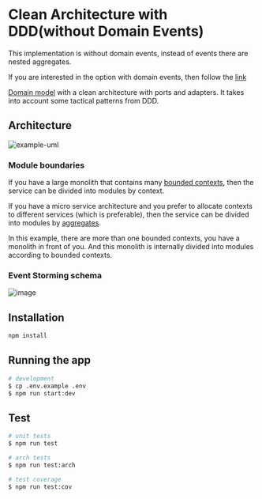 # Clean Architecture with DDD(without Domain Events)

This implementation is without domain events, instead of events there are nested aggregates.

If you are interested in the option with domain events, then follow the [link](https://github.com/zhuravlevma/nestjs-ddd-clean-architecture)

[Domain model](https://martinfowler.com/eaaCatalog/domainModel.html) with a clean architecture with ports and adapters. It takes into account some tactical patterns from DDD.

## Architecture

![example-uml](http://www.plantuml.com/plantuml/proxy?cache=no&src=https://raw.githubusercontent.com/zhuravlevma/nestjs-ddd-nested-aggregates/main/diagram.iuml)

### Module boundaries

If you have a large monolith that contains many [bounded contexts](https://martinfowler.com/bliki/BoundedContext.html), then the service can be divided into modules by context.

If you have a micro service architecture and you prefer to allocate contexts to different services (which is preferable), then the service can be divided into modules by [aggregates](https://martinfowler.com/bliki/DDD_Aggregate.html).

In this example, there are more than one bounded contexts, you have a monolith in front of you. And this monolith is internally divided into modules according to bounded contexts.

### Event Storming schema

![image](https://github.com/zhuravlevma/nestjs-clean-architecture/assets/44276887/396d6ec0-bc43-4cf3-9dec-a77625f2fd11)

## Installation

```bash
npm install
```

## Running the app

```bash
# development
$ cp .env.example .env
$ npm run start:dev
```

## Test

```bash
# unit tests
$ npm run test

# arch tests
$ npm run test:arch

# test coverage
$ npm run test:cov
```
